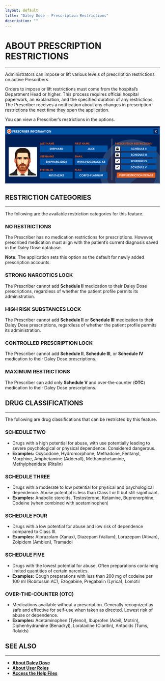 ```yaml
---
layout: default
title: "Daley Dose - Prescription Restrictions"
description: ""
---
```


# **ABOUT PRESCRIPTION RESTRICTIONS**
---
Administrators can impose or lift various levels of prescription restrictions on active Prescribers.

Orders to impose or lift restrictions must come from the hospital’s Department Head or higher. This process requires official hospital paperwork, an explanation, and the specified duration of any restrictions. The Prescriber receives a notification about any changes in prescription restrictions the next time they open the application.

You can view a Prescriber’s restrictions in the options.

![Daley Dose Profile screen](/assets/images/daley-dose-profile.png)

## **RESTRICTION CATEGORIES**
---
The following are the available restriction categories for this feature.

### **NO RESTRICTIONS**
The Prescriber has no medication restrictions for prescriptions. However, prescribed medication must align with the patient’s current diagnosis saved in the Daley Dose database.  

**Note:** The application sets this option as the default for newly added prescription accounts.

### **STRONG NARCOTICS LOCK**
The Prescriber cannot add **Schedule II** medication to their Daley Dose prescriptions, regardless of whether the patient profile permits its administration.

### **HIGH RISK SUBSTANCES LOCK**
The Prescriber cannot add **Schedule II** or **Schedule III** medication to their Daley Dose prescriptions, regardless of whether the patient profile permits its administration.

### **CONTROLLED PRESCRIPTION LOCK**
The Prescriber cannot add **Schedule II**, **Schedule III**, or **Schedule IV** medication to their Daley Dose prescriptions.

### **MAXIMUM RESTRICTIONS**
The Prescriber can add only **Schedule V** and over‑the‑counter (**OTC**) medication to their Daley Dose prescriptions.

## **DRUG CLASSIFICATIONS**
---
The following are drug classifications that can be restricted by this feature.

### **SCHEDULE TWO**
- Drugs with a high potential for abuse, with use potentially leading to severe psychological or physical dependence. Considered dangerous.  
- **Examples:** Oxycodone, Hydromorphone, Methadone, Fentanyl, Morphine, Amphetamine (Adderall), Methamphetamine, Methylphenidate (Ritalin)

### **SCHEDULE THREE**
- Drugs with a moderate to low potential for physical and psychological dependence. Abuse potential is less than Class I or II but still significant.  
- **Examples:** Anabolic steroids, Testosterone, Ketamine, Buprenorphine, Codeine (when combined with acetaminophen)

### **SCHEDULE FOUR**
- Drugs with a low potential for abuse and low risk of dependence compared to Class III.  
- **Examples:** Alprazolam (Xanax), Diazepam (Valium), Lorazepam (Ativan), Zolpidem (Ambien), Tramadol

### **SCHEDULE FIVE**
- Drugs with the lowest potential for abuse. Often preparations containing limited quantities of certain narcotics.  
- **Examples:** Cough preparations with less than 200 mg of codeine per 100 ml (Robitussin AC), Ezogabine, Pregabalin (Lyrica), Lomotil

### **OVER-THE-COUNTER (OTC)**
- Medications available without a prescription. Generally recognized as safe and effective for self-use when taken as directed. Lowest risk of abuse or dependence.  
- **Examples:** Acetaminophen (Tylenol), Ibuprofen (Advil, Motrin), Diphenhydramine (Benadryl), Loratadine (Claritin), Antacids (Tums, Rolaids)

## **SEE ALSO**
---
- [**About Daley Dose**](/daleydose/about-daley-dose)  
- [**About User Roles**](/daleydose/about-user-roles)  
- [**Access the Help Files**](/daleydose/help-files)  
